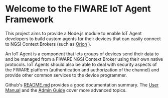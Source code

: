 # Welcome to the FIWARE IoT Agent Framework

This project aims to provide a Node.js module to enable IoT Agent developers to build custom agents for their devices that can
easily connect to NGSI Context Brokers (such as [Orion](https://github.com/telefonicaid/fiware-orion) ). 

An IoT Agent is a component that lets groups of devices send their data to and be managed from a FIWARE NGSI Context
Broker using their own native protocols. IoT Agents should also be able to deal with security aspects of the FIWARE
platform (authentication and authorization of the channel) and provide other common services to the device programmer.

Github's [README.md](https://github.com/telefonicaid/iotagent-node-lib/blob/master/README.md) provides a good documentation summary.
The [User Manual](usermanual.md) and the [Admin Guide](installationguide.md) cover more advanced topics. 
